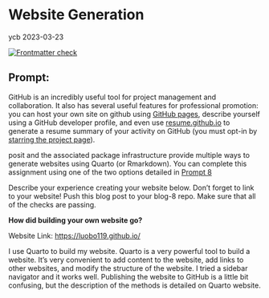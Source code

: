 Website Generation
================
ycb
2023-03-23

<!-- README.md is generated from README.Rmd. Please edit that file -->
<!-- badges: start -->

[![Frontmatter
check](../../actions/workflows/check-yaml.yaml/badge.svg)](../../actions/workflows/check-yaml.yaml)
<!-- badges: end -->

## Prompt:

GitHub is an incredibly useful tool for project management and
collaboration. It also has several useful features for professional
promotion: you can host your own site on github using [GitHub
pages](https://pages.github.com/), describe yourself using a GitHub
developer profile, and even use
[resume.github.io](http://resume.github.io/) to generate a resume
summary of your activity on GitHub (you must opt-in by [starring the
project page](https://github.com/resume/resume.github.com)).

posit and the associated package infrastructure provide multiple ways to
generate websites using Quarto (or Rmarkdown). You can complete this
assignment using one of the two options detailed in [Prompt
8](https://stat585-at-isu.github.io/blog-2023/Prompts/Blog-8/Prompt.html)

Describe your experience creating your website below. Don’t forget to
link to your website! Push this blog post to your blog-8 repo. Make sure
that all of the checks are passing.

**How did building your own website go?**

Website Link: <https://luobo119.github.io/>

I use Quarto to build my website. Quarto is a very powerful tool to
build a website. It’s very convenient to add content to the website, add
links to other websites, and modify the structure of the website. I
tried a sidebar navigator and it works well. Publishing the website to
GitHub is a little bit confusing, but the description of the methods is
detailed on Quarto website.
